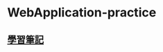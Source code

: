 # WebApplication-practice

## [學習筆記](https://carl12331.gitbook.io/hang-dong-shang-wu-xi-tong-kai-fa-nan-xun-ri-ji/)


 
